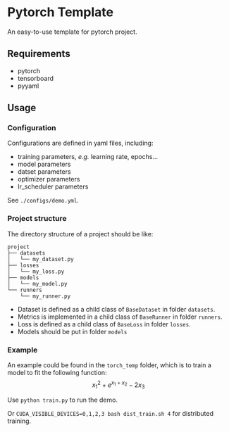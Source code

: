 # Pytorch Template

An easy-to-use template for pytorch project.

## Requirements

- pytorch
- tensorboard
- pyyaml

## Usage

### Configuration

Configurations are defined in yaml files, including:
- training parameters, *e.g.* learning rate, epochs...
- model parameters
- datset parameters
- optimizer parameters
- lr_scheduler parameters

See `./configs/demo.yml`.

### Project structure

The directory structure of a project should be like:
```
project
├── datasets
│   └── my_dataset.py
├── losses
│   └── my_loss.py
├── models
│   └── my_model.py
└── runners
    └── my_runner.py
```

- Dataset is defined as a child class of `BaseDataset` in folder `datasets`.
- Metrics is implemented in a child class of `BaseRunner` in folder `runners`.
- Loss is defined as a child class of `BaseLoss` in folder `losses`.
- Models should be put in folder `models`

### Example

An example could be found in the `torch_temp` folder, which is to train a model to fit the following function: 
$$x_1^2+e^{x_1+x_2}-2x_3$$

Use `python train.py` to run the demo.

Or `CUDA_VISIBLE_DEVICES=0,1,2,3 bash dist_train.sh 4` for distributed training.
